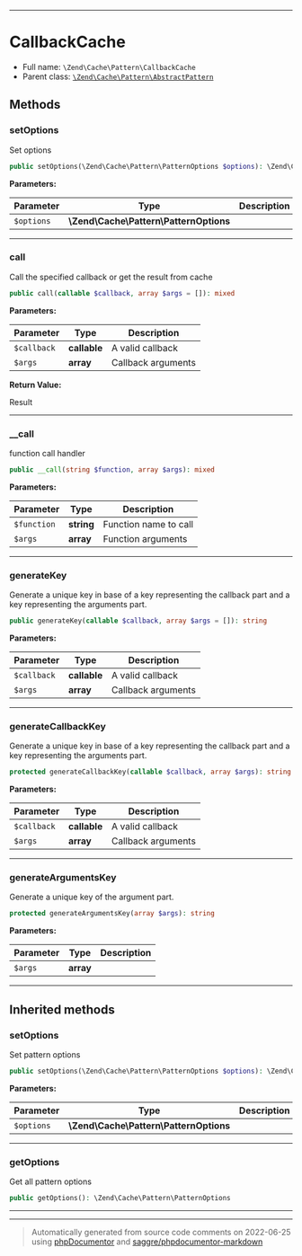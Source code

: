 ***

# CallbackCache





* Full name: `\Zend\Cache\Pattern\CallbackCache`
* Parent class: [`\Zend\Cache\Pattern\AbstractPattern`](./AbstractPattern.md)




## Methods


### setOptions

Set options

```php
public setOptions(\Zend\Cache\Pattern\PatternOptions $options): \Zend\Cache\Pattern\CallbackCache
```








**Parameters:**

| Parameter | Type | Description |
|-----------|------|-------------|
| `$options` | **\Zend\Cache\Pattern\PatternOptions** |  |




***

### call

Call the specified callback or get the result from cache

```php
public call(callable $callback, array $args = []): mixed
```








**Parameters:**

| Parameter | Type | Description |
|-----------|------|-------------|
| `$callback` | **callable** | A valid callback |
| `$args` | **array** | Callback arguments |


**Return Value:**

Result



***

### __call

function call handler

```php
public __call(string $function, array $args): mixed
```








**Parameters:**

| Parameter | Type | Description |
|-----------|------|-------------|
| `$function` | **string** | Function name to call |
| `$args` | **array** | Function arguments |




***

### generateKey

Generate a unique key in base of a key representing the callback part
and a key representing the arguments part.

```php
public generateKey(callable $callback, array $args = []): string
```








**Parameters:**

| Parameter | Type | Description |
|-----------|------|-------------|
| `$callback` | **callable** | A valid callback |
| `$args` | **array** | Callback arguments |




***

### generateCallbackKey

Generate a unique key in base of a key representing the callback part
and a key representing the arguments part.

```php
protected generateCallbackKey(callable $callback, array $args): string
```








**Parameters:**

| Parameter | Type | Description |
|-----------|------|-------------|
| `$callback` | **callable** | A valid callback |
| `$args` | **array** | Callback arguments |




***

### generateArgumentsKey

Generate a unique key of the argument part.

```php
protected generateArgumentsKey(array $args): string
```








**Parameters:**

| Parameter | Type | Description |
|-----------|------|-------------|
| `$args` | **array** |  |




***


## Inherited methods


### setOptions

Set pattern options

```php
public setOptions(\Zend\Cache\Pattern\PatternOptions $options): \Zend\Cache\Pattern\AbstractPattern
```








**Parameters:**

| Parameter | Type | Description |
|-----------|------|-------------|
| `$options` | **\Zend\Cache\Pattern\PatternOptions** |  |




***

### getOptions

Get all pattern options

```php
public getOptions(): \Zend\Cache\Pattern\PatternOptions
```











***


***
> Automatically generated from source code comments on 2022-06-25 using [phpDocumentor](http://www.phpdoc.org/) and [saggre/phpdocumentor-markdown](https://github.com/Saggre/phpDocumentor-markdown)
